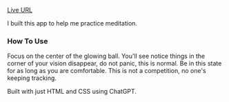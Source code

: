 [Live URL](https://meditate.ashwinig.com/)

I built this app to help me practice meditation. 

### How To Use
Focus on the center of the glowing ball. You'll see notice things in the corner of your vision disappear, do not panic, this is normal. Be in this state for as long as you are comfortable. This is not a competition, no one's keeping tracking.

Built with just HTML and CSS using ChatGPT.
